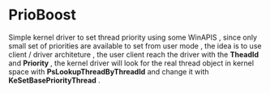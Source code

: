 # PrioBoost
Simple kernel driver to set thread priority using some WinAPIS , since only small set of priorities are available to set from user mode , the idea is to use client / driver 
architeture , the user client reach the driver with the <b> TheadId </b> and <b> Priority </b> , the kernel driver will look for the real thread object in kernel space with <b>PsLookupThreadByThreadId</b>
and change it with <b> KeSetBasePriorityThread</b> .
